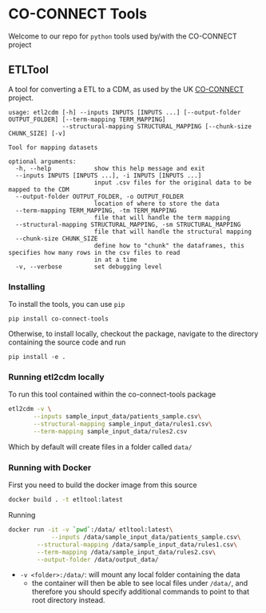 # CO-CONNECT Tools

Welcome to our repo for `python` tools used by/with the CO-CONNECT project


## ETLTool

A tool for converting a ETL to a CDM, as used by the UK [CO-CONNECT](https://co-connect.ac.uk) project.
```
usage: etl2cdm [-h] --inputs INPUTS [INPUTS ...] [--output-folder OUTPUT_FOLDER] [--term-mapping TERM_MAPPING]
               --structural-mapping STRUCTURAL_MAPPING [--chunk-size CHUNK_SIZE] [-v]

Tool for mapping datasets

optional arguments:
  -h, --help            show this help message and exit
  --inputs INPUTS [INPUTS ...], -i INPUTS [INPUTS ...]
                        input .csv files for the original data to be mapped to the CDM
  --output-folder OUTPUT_FOLDER, -o OUTPUT_FOLDER
                        location of where to store the data
  --term-mapping TERM_MAPPING, -tm TERM_MAPPING
                        file that will handle the term mapping
  --structural-mapping STRUCTURAL_MAPPING, -sm STRUCTURAL_MAPPING
                        file that will handle the structural mapping
  --chunk-size CHUNK_SIZE
                        define how to "chunk" the dataframes, this specifies how many rows in the csv files to read
                        in at a time
  -v, --verbose         set debugging level
```


### Installing

To install the tools, you can use `pip`
```
pip install co-connect-tools
```

Otherwise, to install locally, checkout the package, navigate to the directory containing the source code and run
```
pip install -e .
```


### Running etl2cdm locally

To run this tool contained within the co-connect-tools package

```bash
etl2cdm -v \
       --inputs sample_input_data/patients_sample.csv\
       --structural-mapping sample_input_data/rules1.csv\
       --term-mapping sample_input_data/rules2.csv 
```
Which by default will create files in a folder called `data/`

### Running with Docker

First you need to build the docker image from this source

```bash
docker build . -t etltool:latest
```

Running
```bash
docker run -it -v `pwd`:/data/ etltool:latest\
            --inputs /data/sample_input_data/patients_sample.csv\
	    --structural-mapping /data/sample_input_data/rules1.csv\
	    --term-mapping /data/sample_input_data/rules2.csv\
	    --output-folder /data/output_data/
```

* `-v <folder>:/data/`: will mount any local folder containing the data
   * the container will then be able to see local files under `/data/`, and therefore you should specify additional commands to point to that root directory instead.

